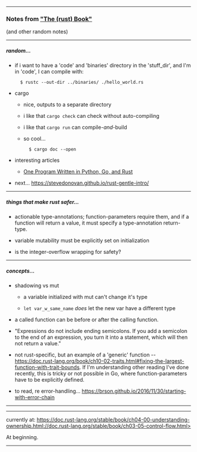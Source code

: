 
---

### Notes from ["The (rust) Book"](https://doc.rust-lang.org/stable/book/title-page.html)

(and other random notes)

---


##### random...

- if i want to have a 'code' and 'binaries' directory in the 'stuff_dir', and I'm in 'code', I can compile with:

        $ rustc --out-dir ../binaries/ ./hello_world.rs

- cargo

    - nice, outputs to a separate directory

    - i like that `cargo check` can check without auto-compiling

    - i like that `cargo run` can compile-_and_-build

    - so cool...

            $ cargo doc --open

- interesting articles

    - [One Program Written in Python, Go, and Rust](https://www.nicolas-hahn.com/python/go/rust/programming/2019/07/01/program-in-python-go-rust/#performance)

- next... <https://stevedonovan.github.io/rust-gentle-intro/>

---


##### things that make rust safer...

- actionable type-annotations; function-parameters require them, and if a function will return a value, it must specify a type-annotation return-type.

- variable mutability must be explicitly set on initialization

- is the integer-overflow wrapping for safety?

---


##### concepts...

- shadowing vs mut

    - a variable initialized with mut can't change it's type

    - `let var_w_same_name` _does_ let the new var have a different type

- a called function can be before or after the calling function.

- "Expressions do not include ending semicolons. If you add a semicolon to the end of an expression, you turn it into a statement, which will then not return a value."

- not rust-specific, but an example of a 'generic' function -- <https://doc.rust-lang.org/book/ch10-02-traits.html#fixing-the-largest-function-with-trait-bounds>. If I'm understanding other reading I've done recently, this is tricky or not possible in Go, where function-parameters have to be explicitly defined.

- to read, re error-handling... <https://brson.github.io/2016/11/30/starting-with-error-chain>

---

---

currently at:
https://doc.rust-lang.org/stable/book/ch04-00-understanding-ownership.html://doc.rust-lang.org/stable/book/ch03-05-control-flow.html>

At beginning.


---



